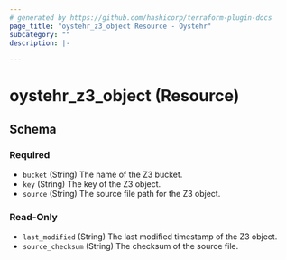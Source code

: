 ```yaml
---
# generated by https://github.com/hashicorp/terraform-plugin-docs
page_title: "oystehr_z3_object Resource - Oystehr"
subcategory: ""
description: |-
  
---
```


# oystehr_z3_object (Resource)





<!-- schema generated by tfplugindocs -->
## Schema

### Required

- `bucket` (String) The name of the Z3 bucket.
- `key` (String) The key of the Z3 object.
- `source` (String) The source file path for the Z3 object.

### Read-Only

- `last_modified` (String) The last modified timestamp of the Z3 object.
- `source_checksum` (String) The checksum of the source file.
